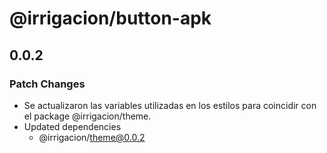 # @irrigacion/button-apk

## 0.0.2

### Patch Changes

- Se actualizaron las variables utilizadas en los estilos para coincidir con el package @irrigacion/theme.
- Updated dependencies
    - @irrigacion/theme@0.0.2
